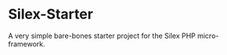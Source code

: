 Silex-Starter
=============

A very simple bare-bones starter project for the Silex PHP micro-framework.
